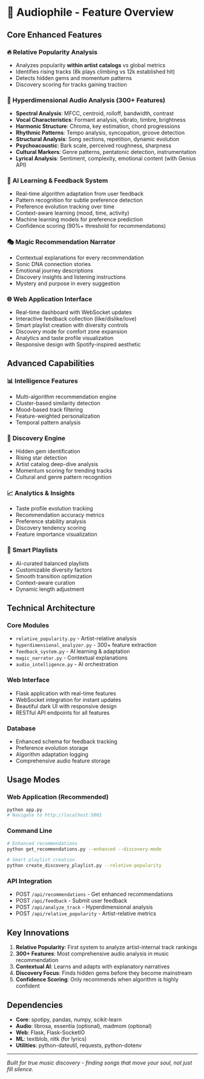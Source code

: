 # 🎵 Audiophile - Feature Overview

## Core Enhanced Features

### 🔥 **Relative Popularity Analysis**
- Analyzes popularity **within artist catalogs** vs global metrics
- Identifies rising tracks (8k plays climbing vs 12k established hit)
- Detects hidden gems and momentum patterns
- Discovery scoring for tracks gaining traction

### 🧬 **Hyperdimensional Audio Analysis (300+ Features)**
- **Spectral Analysis**: MFCC, centroid, rolloff, bandwidth, contrast
- **Vocal Characteristics**: Formant analysis, vibrato, timbre, brightness
- **Harmonic Structure**: Chroma, key estimation, chord progressions
- **Rhythmic Patterns**: Tempo analysis, syncopation, groove detection
- **Structural Analysis**: Song sections, repetition, dynamic evolution
- **Psychoacoustic**: Bark scale, perceived roughness, sharpness
- **Cultural Markers**: Genre patterns, pentatonic detection, instrumentation
- **Lyrical Analysis**: Sentiment, complexity, emotional content (with Genius API)

### 🧠 **AI Learning & Feedback System**
- Real-time algorithm adaptation from user feedback
- Pattern recognition for subtle preference detection
- Preference evolution tracking over time
- Context-aware learning (mood, time, activity)
- Machine learning models for preference prediction
- Confidence scoring (90%+ threshold for recommendations)

### 🎭 **Magic Recommendation Narrator**
- Contextual explanations for every recommendation
- Sonic DNA connection stories
- Emotional journey descriptions
- Discovery insights and listening instructions
- Mystery and purpose in every suggestion

### 🌐 **Web Application Interface**
- Real-time dashboard with WebSocket updates
- Interactive feedback collection (like/dislike/love)
- Smart playlist creation with diversity controls
- Discovery mode for comfort zone expansion
- Analytics and taste profile visualization
- Responsive design with Spotify-inspired aesthetic

## Advanced Capabilities

### 📊 **Intelligence Features**
- Multi-algorithm recommendation engine
- Cluster-based similarity detection
- Mood-based track filtering
- Feature-weighted personalization
- Temporal pattern analysis

### 🎯 **Discovery Engine**
- Hidden gem identification
- Rising star detection
- Artist catalog deep-dive analysis
- Momentum scoring for trending tracks
- Cultural and genre pattern recognition

### 📈 **Analytics & Insights**
- Taste profile evolution tracking
- Recommendation accuracy metrics
- Preference stability analysis
- Discovery tendency scoring
- Feature importance visualization

### 🎵 **Smart Playlists**
- AI-curated balanced playlists
- Customizable diversity factors
- Smooth transition optimization
- Context-aware curation
- Dynamic length adjustment

## Technical Architecture

### **Core Modules**
- `relative_popularity.py` - Artist-relative analysis
- `hyperdimensional_analyzer.py` - 300+ feature extraction
- `feedback_system.py` - AI learning & adaptation
- `magic_narrator.py` - Contextual explanations
- `audio_intelligence.py` - AI orchestration

### **Web Interface**
- Flask application with real-time features
- WebSocket integration for instant updates
- Beautiful dark UI with responsive design
- RESTful API endpoints for all features

### **Database**
- Enhanced schema for feedback tracking
- Preference evolution storage
- Algorithm adaptation logging
- Comprehensive audio feature storage

## Usage Modes

### **Web Application** (Recommended)
```bash
python app.py
# Navigate to http://localhost:5001
```

### **Command Line**
```bash
# Enhanced recommendations
python get_recommendations.py --enhanced --discovery-mode

# Smart playlist creation
python create_discovery_playlist.py --relative-popularity
```

### **API Integration**
- POST `/api/recommendations` - Get enhanced recommendations
- POST `/api/feedback` - Submit user feedback
- POST `/api/analyze_track` - Hyperdimensional analysis
- POST `/api/relative_popularity` - Artist-relative metrics

## Key Innovations

1. **Relative Popularity**: First system to analyze artist-internal track rankings
2. **300+ Features**: Most comprehensive audio analysis in music recommendation
3. **Contextual AI**: Learns and adapts with explanatory narratives
4. **Discovery Focus**: Finds hidden gems before they become mainstream
5. **Confidence Scoring**: Only recommends when algorithm is highly confident

## Dependencies

- **Core**: spotipy, pandas, numpy, scikit-learn
- **Audio**: librosa, essentia (optional), madmom (optional)
- **Web**: Flask, Flask-SocketIO
- **ML**: textblob, nltk (for lyrics)
- **Utilities**: python-dateutil, requests, python-dotenv

---

*Built for true music discovery - finding songs that move your soul, not just fill silence.*
